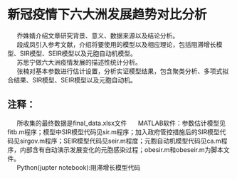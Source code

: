 # 新冠疫情下六大洲发展趋势对比分析   
&emsp;&ensp;乔姝婧介绍文章研究背景、意义、数据来源以及结论分析。    
&emsp;&ensp;段成凤引入参考文献，介绍将要使用的模型以及相应理论，包括阻滞增长模型、SIR模型、SEIR模型以及元胞自动机模型。   
&emsp;&ensp;苏思宁做六大洲疫情发展的描述性统计分析。   
&emsp;&ensp;张楠对基本参数进行估计设置，分析实证模型结果，包含聚类分析、多项式拟合结果、SIR模型、SEIR模型以及元胞自动机。 

## 注释：
&emsp;&ensp;所收集的最终数据是final_data.xlsx文件
&emsp;&ensp;MATLAB软件：参数估计模型见fitb.m程序；模型中SIR模型代码见sir.m程序；加入政府管控措施后的SIR模型代码见sirgov.m程序；SEIR模型代码见seir.m程度；元胞自动机模型代码见ca.m程序，内部含有自动演示发展变化的元胞感染过程；obesir.m和obeseir.m为脚本文件。  
&emsp;&ensp;Python(jupter notebook):阻滞增长模型代码
